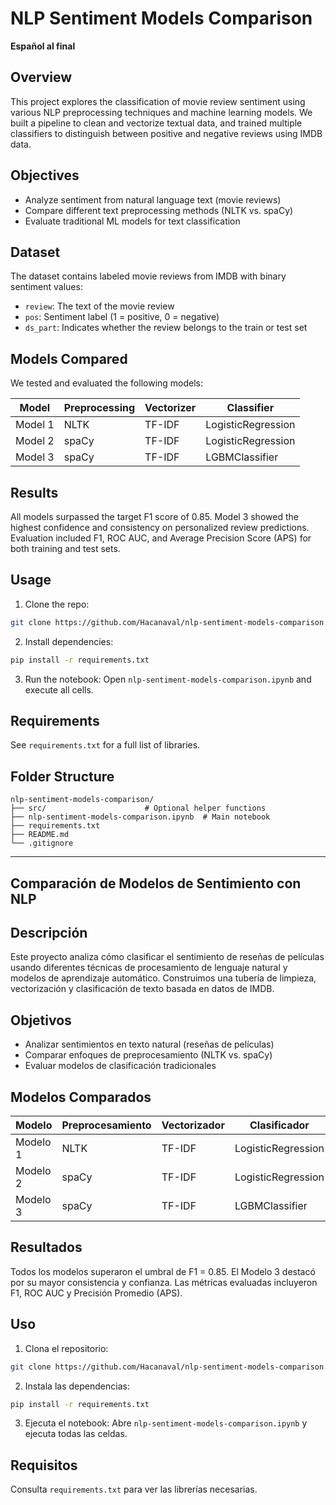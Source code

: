 # NLP Sentiment Models Comparison

**Español al final**

## Overview

This project explores the classification of movie review sentiment using various NLP preprocessing techniques and machine learning models. We built a pipeline to clean and vectorize textual data, and trained multiple classifiers to distinguish between positive and negative reviews using IMDB data.

## Objectives

* Analyze sentiment from natural language text (movie reviews)
* Compare different text preprocessing methods (NLTK vs. spaCy)
* Evaluate traditional ML models for text classification

## Dataset

The dataset contains labeled movie reviews from IMDB with binary sentiment values:

* `review`: The text of the movie review
* `pos`: Sentiment label (1 = positive, 0 = negative)
* `ds_part`: Indicates whether the review belongs to the train or test set

## Models Compared

We tested and evaluated the following models:

| Model   | Preprocessing | Vectorizer | Classifier         |
| ------- | ------------- | ---------- | ------------------ |
| Model 1 | NLTK          | TF-IDF     | LogisticRegression |
| Model 2 | spaCy         | TF-IDF     | LogisticRegression |
| Model 3 | spaCy         | TF-IDF     | LGBMClassifier     |

## Results

All models surpassed the target F1 score of 0.85. Model 3 showed the highest confidence and consistency on personalized review predictions. Evaluation included F1, ROC AUC, and Average Precision Score (APS) for both training and test sets.

## Usage

1. Clone the repo:

```bash
git clone https://github.com/Hacanaval/nlp-sentiment-models-comparison.git
```

2. Install dependencies:

```bash
pip install -r requirements.txt
```

3. Run the notebook:
   Open `nlp-sentiment-models-comparison.ipynb` and execute all cells.

## Requirements

See `requirements.txt` for a full list of libraries.

## Folder Structure

```
nlp-sentiment-models-comparison/
├── src/                      # Optional helper functions
├── nlp-sentiment-models-comparison.ipynb  # Main notebook
├── requirements.txt
├── README.md
└── .gitignore
```

---

## Comparación de Modelos de Sentimiento con NLP

## Descripción

Este proyecto analiza cómo clasificar el sentimiento de reseñas de películas usando diferentes técnicas de procesamiento de lenguaje natural y modelos de aprendizaje automático. Construimos una tubería de limpieza, vectorización y clasificación de texto basada en datos de IMDB.

## Objetivos

* Analizar sentimientos en texto natural (reseñas de películas)
* Comparar enfoques de preprocesamiento (NLTK vs. spaCy)
* Evaluar modelos de clasificación tradicionales

## Modelos Comparados

| Modelo   | Preprocesamiento | Vectorizador | Clasificador       |
| -------- | ---------------- | ------------ | ------------------ |
| Modelo 1 | NLTK             | TF-IDF       | LogisticRegression |
| Modelo 2 | spaCy            | TF-IDF       | LogisticRegression |
| Modelo 3 | spaCy            | TF-IDF       | LGBMClassifier     |

## Resultados

Todos los modelos superaron el umbral de F1 = 0.85. El Modelo 3 destacó por su mayor consistencia y confianza. Las métricas evaluadas incluyeron F1, ROC AUC y Precisión Promedio (APS).

## Uso

1. Clona el repositorio:

```bash
git clone https://github.com/Hacanaval/nlp-sentiment-models-comparison.git
```

2. Instala las dependencias:

```bash
pip install -r requirements.txt
```

3. Ejecuta el notebook:
   Abre `nlp-sentiment-models-comparison.ipynb` y ejecuta todas las celdas.

## Requisitos

Consulta `requirements.txt` para ver las librerías necesarias.

